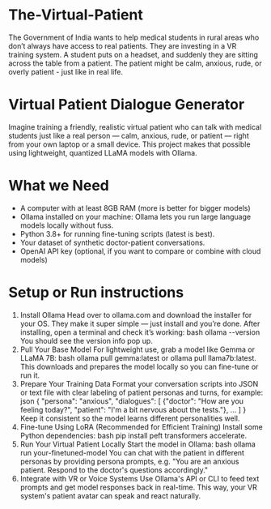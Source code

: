 # The-Virtual-Patient
The Government of India wants to help medical students in rural areas who don’t always have access to real patients. They are investing in a VR training system. A student puts on a headset, and suddenly they are sitting across the table from a patient. The patient might be calm, anxious, rude, or overly patient - just like in real life.
# Virtual Patient Dialogue Generator
Imagine training a friendly, realistic virtual patient who can talk with medical students just like a real person — calm, anxious, rude, or patient — right from your own laptop or a small device. This project makes that possible using lightweight, quantized LLaMA models with Ollama.
# What we  Need
* A computer with at least 8GB RAM (more is better for bigger models)
* Ollama installed on your machine: Ollama lets you run large language models locally without fuss.
* Python 3.8+ for running fine-tuning scripts (latest is best).
* Your dataset of synthetic doctor-patient conversations.
* OpenAI API key (optional, if you want to compare or combine with cloud models)
# Setup or Run instructions
1. Install Ollama
Head over to ollama.com and download the installer for your OS. They make it super simple — just install and you’re done.
After installing, open a terminal and check it’s working:
bash
ollama --version
You should see the version info pop up.
2. Pull Your Base Model
For lightweight use, grab a model like Gemma or LLaMA 7B:
bash
ollama pull gemma:latest
 or
ollama pull llama7b:latest.
This downloads and prepares the model locally so you can fine-tune or run it.
3. Prepare Your Training Data
Format your conversation scripts into JSON or text file with clear labeling of patient personas and turns, for example:
json
{
  "persona": "anxious",
  "dialogues": [
    {"doctor": "How are you feeling today?", "patient": "I'm a bit nervous about the tests."},
    ...
  ]
}
Keep it consistent so the model learns different personalities well.
4. Fine-tune Using LoRA (Recommended for Efficient Training)
  Install some Python dependencies:
 bash
 pip install peft transformers accelerate.
5. Run Your Virtual Patient Locally
Start the model in Ollama:
bash
ollama run your-finetuned-model
You can chat with the patient in different personas by providing persona prompts, e.g.
"You are an anxious patient. Respond to the doctor's questions accordingly."
6.  Integrate with VR or Voice Systems
Use Ollama's API or CLI to feed text prompts and get model responses back in real-time. This way, your VR system's patient avatar can speak and react naturally.

